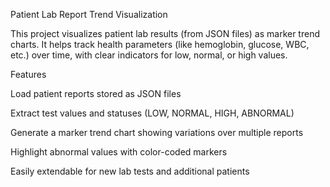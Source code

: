 Patient Lab Report Trend Visualization

This project visualizes patient lab results (from JSON files) as marker trend charts.
It helps track health parameters (like hemoglobin, glucose, WBC, etc.) over time, with clear indicators for low, normal, or high values.

Features

Load patient reports stored as JSON files

Extract test values and statuses (LOW, NORMAL, HIGH, ABNORMAL)

Generate a marker trend chart showing variations over multiple reports

Highlight abnormal values with color-coded markers

Easily extendable for new lab tests and additional patients
